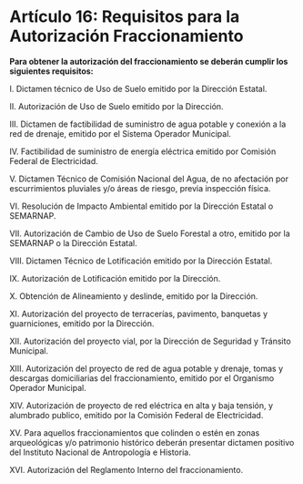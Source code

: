 # Artículo 16: Requisitos para la Autorización Fraccionamiento

**Para obtener la autorización del fraccionamiento se deberán cumplir los siguientes requisitos:**

I. Dictamen técnico de Uso de Suelo emitido por la Dirección Estatal.

II. Autorización de Uso de Suelo emitido por la Dirección.

III. Dictamen de factibilidad de suministro de agua potable y conexión a la red de drenaje, emitido por el Sistema Operador Municipal.

IV. Factibilidad de suministro de energía eléctrica emitido por Comisión Federal de Electricidad.

V. Dictamen Técnico de Comisión Nacional del Agua, de no afectación por escurrimientos pluviales y/o áreas de riesgo, previa inspección física.

VI. Resolución de Impacto Ambiental emitido por la Dirección Estatal o SEMARNAP.

VII. Autorización de Cambio de Uso de Suelo Forestal a otro, emitido por la SEMARNAP o la Dirección Estatal.

VIII. Dictamen Técnico de Lotificación emitido por la Dirección Estatal.

IX. Autorización de Lotificación emitido por la Dirección.

X. Obtención de Alineamiento y deslinde, emitido por la Dirección.

XI. Autorización del proyecto de terracerías, pavimento, banquetas y guarniciones, emitido por la Dirección.

XII. Autorización del proyecto vial, por la Dirección de Seguridad y Tránsito Municipal.

XIII. Autorización del proyecto de red de agua potable y drenaje, tomas y descargas domiciliarias del fraccionamiento, emitido por el Organismo Operador Municipal.

XIV. Autorización de proyecto de red eléctrica en alta y baja tensión, y alumbrado publico, emitido por la Comisión Federal de Electricidad.

XV. Para aquellos fraccionamientos que colinden o estén en zonas arqueológicas y/o patrimonio histórico deberán presentar dictamen positivo del Instituto Nacional de Antropología e Historia.

XVI. Autorización del Reglamento Interno del fraccionamiento.
